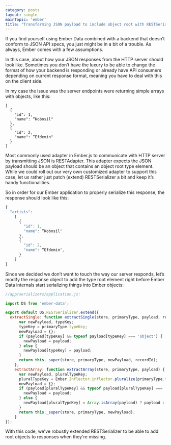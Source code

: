 ```yaml
---
category: posts
layout: single
mainTopic: 'ember'
title: "Transforming JSON payload to include object root with RESTSerializer in Ember.js"  
---
```


If you find yourself using Ember Data combined with a backend that doesn’t conform to JSON API specs, you just might be in a bit of a trouble. As always, Ember comes with a few assumptions.

In this case, about how your JSON responses from the HTTP server should look like. Sometimes you don’t have the luxury to be able to change the format of how your backend is responding or already have API consumers depending on current response format, meaning you have to deal with this on the client side.

In my case the issue was the server endpoints were returning simple arrays with objects, like this:

```
[
  {
    "id": 1,
    "name": “Kobosil"
  },
  {
    "id": 2,
    "name": “Efdemin"
  }
]
```

Most commonly used adapter in Ember.js to communicate with HTTP server by transmitting JSON is RESTAdapter. This adapter expects the JSON payload should be an object that contains an object root type element. While we could roll out our very own customized adapter to support this case, let us rather just patch (extend) RESTSerializer a bit and keep it’s handy functionalities.  

So in order for our Ember application to properly serialize this response, the response should look like this:

```javascript
{
  "artists":
    [
      {
        "id": 1,
        "name": “Kobosil"
      },
      {
        "id": 2,
        "name": “Efdemin",
      }
    ]
}
```

Since we decided we don’t want to touch the way our server responds, let’s modify the response object to add the type root element right before Ember Data internals start serializing things into Ember objects:

```javascript
//app/serializers/application.js:

import DS from 'ember-data';

export default DS.RESTSerializer.extend({
  extractSingle: function extractSingle(store, primaryType, payload, recordId) {
      var newPayload, typeKey;
      typeKey = primaryType.typeKey;
      newPayload = {};
      if (payload[typeKey] && typeof payload[typeKey] === 'object') {
        newPayload = payload;
      } else {
        newPayload[typeKey] = payload;
      }
      return this._super(store, primaryType, newPayload, recordId);
    },
    extractArray: function extractArray(store, primaryType, payload) {
      var newPayload, pluralTypeKey;
      pluralTypeKey = Ember.Inflector.inflector.pluralize(primaryType.typeKey);
      newPayload = {};
      if (payload[pluralTypeKey] && typeof payload[pluralTypeKey] === 'object') {
        newPayload = payload;
      } else {
        newPayload[pluralTypeKey] = Array.isArray(payload) ? payload : [payload];
      }
      return this._super(store, primaryType, newPayload);
    }
});
```

With this code, we've robustly extended RESTSerializer to be able to add root objects to responses when they're missing.
